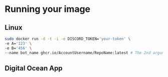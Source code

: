 # Running your image

## Linux

```bash
sudo docker run -d -t -i -e DISCORD_TOKEN='your-token' \
-e A='123' \
-e B='456' \
--name bot_name ghcr.io/AccountUsername/RepoName:latest # The 2nd argument is the image location, we're expecting you followed the GitHub Actions instructions and published it to the GHCR
```

## Digital Ocean App
